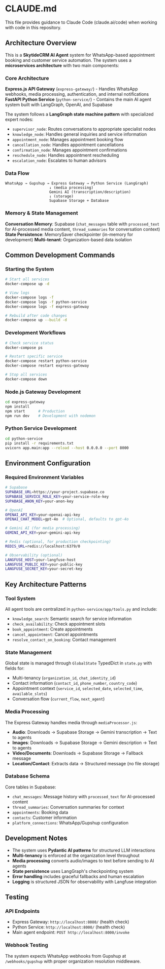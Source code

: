 # CLAUDE.md

This file provides guidance to Claude Code (claude.ai/code) when working with code in this repository.

## Architecture Overview

This is a **SkytideCRM AI Agent** system for WhatsApp-based appointment booking and customer service automation. The system uses a **microservices architecture** with two main components:

### Core Architecture

**Express.js API Gateway** (`express-gateway/`) - Handles WhatsApp webhooks, media processing, authentication, and internal notifications
**FastAPI Python Service** (`python-service/`) - Contains the main AI agent system built with LangGraph, OpenAI, and Supabase

The system follows a **LangGraph state machine pattern** with specialized expert nodes:
- `supervisor_node`: Routes conversations to appropriate specialist nodes
- `knowledge_node`: Handles general inquiries and service information
- `appointment_node`: Manages appointment booking flow
- `cancellation_node`: Handles appointment cancellations
- `confirmation_node`: Manages appointment confirmations  
- `reschedule_node`: Handles appointment rescheduling
- `escalation_node`: Escalates to human advisors

### Data Flow

```
WhatsApp → Gupshup → Express Gateway → Python Service (LangGraph)
                    ↓ (media processing)
                    Gemini AI (transcription/description)
                    ↓ (storage)
                    Supabase Storage + Database
```

### Memory & State Management

**Conversation Memory**: Supabase (`chat_messages` table with `processed_text` for AI-processed media content, `thread_summaries` for conversation context)
**State Persistence**: MemorySaver checkpointer (in-memory for development)
**Multi-tenant**: Organization-based data isolation

## Common Development Commands

### Starting the System
```bash
# Start all services
docker-compose up -d

# View logs
docker-compose logs -f
docker-compose logs -f python-service
docker-compose logs -f express-gateway

# Rebuild after code changes
docker-compose up --build -d
```

### Development Workflows
```bash
# Check service status
docker-compose ps

# Restart specific service
docker-compose restart python-service
docker-compose restart express-gateway

# Stop all services
docker-compose down
```

### Node.js Gateway Development
```bash
cd express-gateway
npm install
npm start      # Production
npm run dev    # Development with nodemon
```

### Python Service Development
```bash
cd python-service
pip install -r requirements.txt
uvicorn app.main:app --reload --host 0.0.0.0 --port 8000
```

## Environment Configuration

### Required Environment Variables
```bash
# Supabase
SUPABASE_URL=https://your-project.supabase.co
SUPABASE_SERVICE_ROLE_KEY=your-service-role-key
SUPABASE_ANON_KEY=your-anon-key

# OpenAI
OPENAI_API_KEY=your-openai-api-key
OPENAI_CHAT_MODEL=gpt-4o  # Optional, defaults to gpt-4o

# Gemini AI (for media processing)
GEMINI_API_KEY=your-gemini-api-key

# Redis (optional, for production checkpointing)
REDIS_URL=redis://localhost:6379/0

# Observability (optional)
LANGFUSE_HOST=your-langfuse-host
LANGFUSE_PUBLIC_KEY=your-public-key
LANGFUSE_SECRET_KEY=your-secret-key
```

## Key Architecture Patterns

### Tool System
All agent tools are centralized in `python-service/app/tools.py` and include:
- `knowledge_search`: Semantic search for service information
- `check_availability`: Check appointment slots
- `book_appointment`: Create appointments
- `cancel_appointment`: Cancel appointments
- `resolve_contact_on_booking`: Contact management

### State Management
Global state is managed through `GlobalState` TypedDict in `state.py` with fields for:
- Multi-tenancy (`organization_id`, `chat_identity_id`)
- Contact information (`contact_id`, `phone_number`, `country_code`)
- Appointment context (`service_id`, `selected_date`, `selected_time`, `available_slots`)
- Conversation flow (`current_flow`, `next_agent`)

### Media Processing
The Express Gateway handles media through `mediaProcessor.js`:
- **Audio**: Downloads → Supabase Storage → Gemini transcription → Text to agents
- **Images**: Downloads → Supabase Storage → Gemini description → Text to agents  
- **Video/Documents**: Downloads → Supabase Storage → Fallback message
- **Location/Contact**: Extracts data → Structured message (no file storage)

### Database Schema
Core tables in Supabase:
- `chat_messages`: Message history with `processed_text` for AI-processed content
- `thread_summaries`: Conversation summaries for context
- `appointments`: Booking data
- `contacts`: Customer information
- `platform_connections`: WhatsApp/Gupshup configuration

## Development Notes

- The system uses **Pydantic AI patterns** for structured LLM interactions
- **Multi-tenancy** is enforced at the organization level throughout
- **Media processing** converts audio/images to text before sending to AI agents
- **State persistence** uses LangGraph's checkpointing system
- **Error handling** includes graceful fallbacks and human escalation
- **Logging** is structured JSON for observability with Langfuse integration

## Testing

### API Endpoints
- Express Gateway: `http://localhost:8080/` (health check)
- Python Service: `http://localhost:8000/` (health check)
- Main agent endpoint: `POST http://localhost:8000/invoke`

### Webhook Testing
The system expects WhatsApp webhooks from Gupshup at `/webhooks/gupshup` with proper organization resolution middleware.